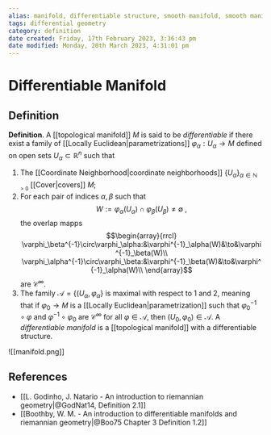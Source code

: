 ```yaml
---
alias: manifold, differentiable structure, smooth manifold, smooth manifolds, differentiable manifolds
tags: differential geometry
category: definition
date created: Friday, 17th February 2023, 3:36:43 pm
date modified: Monday, 20th March 2023, 4:31:01 pm
---
```


# Differentiable Manifold

## Definition

**Definition**. A [[topological manifold]] $M$ is said to be _differentiable_ if there exist a family of [[Locally Euclidean|parametrizations]] $\varphi_\alpha:U_\alpha\to M$ defined on open sets $U_\alpha\subset\mathbb{R}^n$ such that
1. The [[Coordinate Neighborhood|coordinate neighborhoods]] $\{U_\alpha\}_{\alpha\in\mathbb{N}_{>0}}$ [[Cover|covers]] $M$;
2. For each pair of indices $\alpha,\beta$ such that 
   $$W:=\varphi_\alpha(U_\alpha)\cap\varphi_\beta(U_\beta)\neq\emptyset\;,$$
   the overlap mapps
   $$\begin{array}{rrcl}
   \varphi_\beta^{-1}\circ\varphi_\alpha:&\varphi^{-1}_\alpha(W)&\to&\varphi^{-1}_\beta(W)\\
   \varphi_\alpha^{-1}\circ\varphi_\beta:&\varphi^{-1}_\beta(W)&\to&\varphi^{-1}_\alpha(W)\\
   \end{array}$$ are $\mathcal{C}^\infty$.
3. The family $\mathscr{A}=\{(U_\alpha,\varphi_\alpha\}$ is maximal with respect to 1 and 2, meaning that if $\varphi_0\to  M$ is a [[Locally Euclidean|parametrization]] such that $\varphi_0^{-1}\circ\varphi$ and $\varphi^{-1}\circ\varphi_0$ are $\mathcal{C}^\infty$ for all $\varphi\in\mathscr{A}$, then $(U_0,\varphi_0)\in\mathscr{A}$.
A _differentiable manifold_ is a [[topological manifold]] with a differentiable structure.

![[manifold.png]]

## References

- [[L. Godinho, J. Natario - An introduction to riemannian geometry|@GodNat14, Definition 2.1]]
- [[Boothby, W. M. - An introduction to differentiable manifolds and riemannian geometry|@Boo75 Chapter 3 Definition 1.2]]